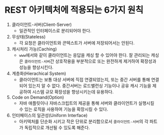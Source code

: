 # REST 아키텍처에 적용되는 6가지 원칙

1. 클라이언트-서버(Client-Server)
   - 일관적인 인터페이스로 분리되어야 한다.
2. 무상태(Stateless)
   - 각 요청은 클라이언트와 콘텍스트가 서버에 저장되어서는 안된다.
3. 캐시처리 가능(Caching)
   - `www`에서와 같이 클라이언트는 응답을 캐싱 할 수 있어야 한다. 잘 관리되는 캐싱은 `클라이언트-서버`간 상호작용을 부분적으로 또는 완전하게 제거하여 확장성과 성능을 향상시킨다.
4. 계층화(Hierachical System)
   - 클라이언트는 보통 대상 서버에 직접 연결되었는지, 또는 중간 서버를 통해 연결되어 있는지 알 수 없다. 중간서버는 로드밸런싱 기능이나 공유 캐시 기능을 제공하여 시스템 규모 확장성을 향상시키는데 유용하다.
5. Code on Demand(Option)
   - 자바 애플릿이나 자바스크립트의 제공을 통해 서버와 클라이언트가 실행시킬 수 있는 로직을 사용하여 기능을 확장시킬 수 있다.
1. 인터페이스의 일관성(Uniform Interface)
   - 아키텍처를 단순화 시키고 작은 단위로 분리함으로서 `클라이언트-서버`의 각 파트가 독립적으로 개선될 수 있도록 해준다.